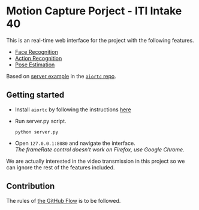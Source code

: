 # Motion Capture Porject - ITI Intake 40

This is an real-time web interface for the project with the following features.
* [Face Recognition](https://gitlab.com/mo3tz/itiintake40-facerecognition)
* [Action Recognition](https://github.com/AbdurrahmanNadi/activity_recognition_web_service)
* [Pose Estimation](https://github.com/samuelmyoussef/pose_estimation_gpu)

Based on [server example](https://github.com/aiortc/aiortc/tree/master/examples/server) in the [`aiortc` repo](https://github.com/aiortc/aiortc).

## Getting started

* Install `aiortc` by following the instructions [here](https://github.com/aiortc/aiortc#requirements)
* Run server.py script.

  `python server.py`
* Open `127.0.0.1:8080` and navigate the interface. <br>_The frameRate control doesn't work on Firefox, use Google Chrome_.

We are actually interested in the video transmission in this project so we can ignore the rest of the features included.

## Contribution
The rules of [the GitHub Flow](https://guides.github.com/introduction/flow/) is to be followed.
